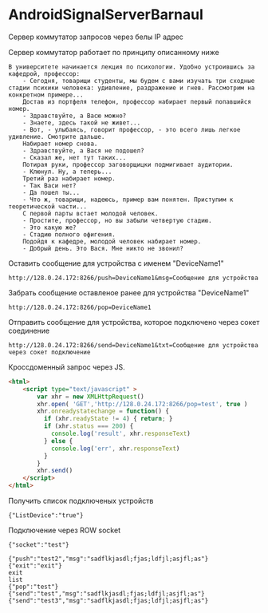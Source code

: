 # AndroidSignalServerBarnaul
Сервер коммутатор запросов через белы IP адрес


Сервер коммутатор работает по принципу описанному ниже
```
В университете начинается лекция по психологии. Удобно устроившись за кафедрой, профессор:
    - Сегодня, товарищи студенты, мы будем с вами изучать три сходные стадии психики человека: удивление, раздражение и гнев. Рассмотрим на конкретном примере...
    Достав из портфеля телефон, профессор набирает первый попавшийся номер.
    - Здравствуйте, а Васю можно?
    - Знаете, здесь такой не живет...
    - Вот, - улыбаясь, говорит профессор, - это всего лишь легкое удивление. Смотрите дальше.
    Набирает номер снова.
    - Здравствуйте, а Вася не подошел?
    - Сказал же, нет тут таких...
    Потирая руки, профессор заговорщицки подмигивает аудитории.
    - Клюнул. Ну, а теперь...
    Третий раз набирает номер.
    - Так Васи нет?
    - Да пошел ты...
    - Что ж, товарищи, надеюсь, пример вам понятен. Приступим к теоретической части...
    С первой парты встает молодой человек.
    - Простите, профессор, но вы забыли четвертую стадию.
    - Это какую же?
    - Стадию полного офигения.
    Подойдя к кафедре, молодой человек набирает номер.
    - Добрый день. Это Вася. Мне никто не звонил?
```	


Оставить сообщение для устройства с именем "DeviceName1"
```
http://128.0.24.172:8266/push=DeviceName1&msg=Сообщение для устройства
```

Забрать сообщение оставленое ранее для устройства "DeviceName1"
```
http://128.0.24.172:8266/pop=DeviceName1
```

Отправить сообщение для устройства, которое подключено через сокет соединение
```
http://128.0.24.172:8266/send=DeviceName1&txt=Сообщение для устройства через сокет подключение
```



Кроссдоменный запрос через JS.
```html
<html>
	<script type="text/javascript" >
		var xhr = new XMLHttpRequest()
		xhr.open( 'GET','http://128.0.24.172:8266/pop=test', true )
		xhr.onreadystatechange = function() {
		  if (xhr.readyState != 4) { return; }
		  if (xhr.status === 200) {
			console.log('result', xhr.responseText)
		  } else {
			console.log('err', xhr.responseText)
		  }
		}
		xhr.send()
	</script>
</html>
```

Получить список подключеных устройств
```
{"ListDevice":"true"}
```

Подключение через ROW socket
```
{"socket":"test"}
```


```
{"push":"test2","msg":"sadflkjasdl;fjas;ldfjl;asjfl;as"}
{"exit":"exit"}
exit
list
{"pop":"test"}
{"send":"test","msg":"sadflkjasdl;fjas;ldfjl;asjfl;as"}
{"send":"test3","msg":"sadflkjasdl;fjas;ldfjl;asjfl;as"}
```

